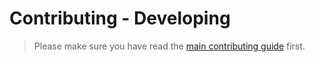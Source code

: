 # Contributing - Developing

> Please make sure you have read the [main contributing
> guide][contributing-main] first.

[contributing-main]: ../../Contributing.md
